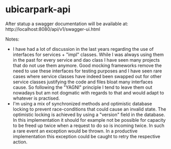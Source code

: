 # ubicarpark-api

After statup a swagger documentation will be available at: http://localhost:8080/api/v1/swagger-ui.html

Notes:

- I have had a lot of discussion in the last years regarding the use of interfaces for services + "impl" classes. While I was always using them in the past for every service and dao class I have seen many projects that do not use them anymore. Good mocking frameworks remove the need to use these interfaces for testing purposes and I have seen rare cases where service classes have indeed been swapped out for other service classes justifying the code and files bloat many interfaces cause. So following the "YAGNI" principle I tend to leave them out nowadays but am not dogmatic with regards to that and would adapt to whatever is practised.
- I'm using a mix of synchronized methods and optimistic database locking to prevent race-conditions that could cause an invalid state. The optimistic locking is achieved by using a "version" field in the database. In this implementation it should for example not be possible for capacity to be freed up twice when a request to do so is incoming twice. In such a rare event an exception would be thrown. In a productive implementation this exception could be caught to retry the respective action.
